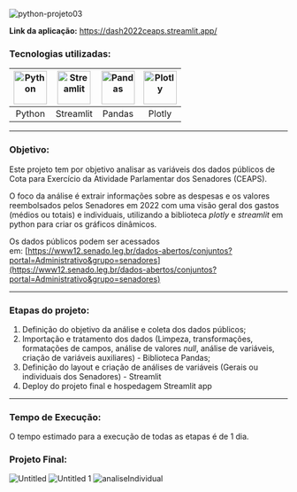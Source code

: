 ![python-projeto03](https://github.com/AlbertoFAraujo/AnaliseCeaps/assets/105552990/68f286c8-3427-4a36-b57e-83069e1c7fbe)

**Link da aplicação:** https://dash2022ceaps.streamlit.app/

### Tecnologias utilizadas: 
| [<img align="center" alt="Python" height="60" width="60" src="https://api.iconify.design/logos/python.svg">](https://www.python.org/) | [<img align="center" alt="Streamlit" height="60" width="60" src="https://api.iconify.design/logos/streamlit.svg">](https://www.streamlit.io/) | [<img align="center" alt="Pandas" height="60" width="60" src="https://api.iconify.design/simple-icons/pandas.svg?color=%23f2f2f2">](https://pandas.pydata.org/) | [<img align="center" alt="Plotly" height="60" width="60" src="https://api.iconify.design/devicon/plotly.svg">](https://plotly.com/) |
|:---:|:---:|:---:|:---:|
| Python | Streamlit | Pandas | Plotly |
<hr>

### Objetivo: 

Este projeto tem por objetivo analisar as variáveis dos dados públicos de Cota para Exercício da Atividade Parlamentar dos Senadores (CEAPS).

O foco da análise é extrair informações sobre as despesas e os valores reembolsados pelos Senadores em 2022 com uma visão geral dos gastos (médios ou totais) e individuais, utilizando a biblioteca *plotly* e *streamlit* em python para criar os gráficos dinâmicos.

Os dados públicos podem ser acessados em: [https://www12.senado.leg.br/dados-abertos/conjuntos?portal=Administrativo&grupo=senadores](https://www12.senado.leg.br/dados-abertos/conjuntos?portal=Administrativo&grupo=senadores)
<hr>

### Etapas do projeto:

1. Definição do objetivo da análise e coleta dos dados públicos;
2. Importação e tratamento dos dados (Limpeza, transformações, formatações de campos, análise de valores *null*, análise de variáveis, criação de variáveis auxiliares) - Biblioteca Pandas;
3. Definição do layout e criação de análises de variáveis (Gerais ou individuais dos Senadores) - Streamlit
4. Deploy do projeto final e hospedagem Streamlit app
<hr>

### Tempo de Execução:

O tempo estimado para a execução de todas as etapas é de 1 dia.

### Projeto Final:

![Untitled](https://github.com/AlbertoFAraujo/AnaliseCeaps/assets/105552990/aa0cdf1e-22d1-465e-a7e1-84ef932d733b)
![Untitled 1](https://github.com/AlbertoFAraujo/AnaliseCeaps/assets/105552990/2aaf7566-3b51-44e4-98b7-1974709f681e)
![analiseIndividual](https://github.com/AlbertoFAraujo/AnaliseCeaps/assets/105552990/2d04376c-9d4f-42dd-ba91-83f32cf6fd5b)

